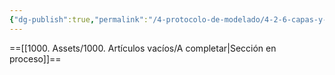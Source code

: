 ```yaml
---
{"dg-publish":true,"permalink":"/4-protocolo-de-modelado/4-2-6-capas-y-combinaciones-de-capas/","created":"2025-01-28T09:52:15.343-03:00","updated":"2025-01-28T19:20:59.670-03:00"}
---
```


==[[1000. Assets/1000. Artículos vacíos/A completar\|Sección en proceso]]==